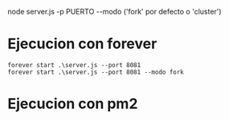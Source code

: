 node server.js -p PUERTO --modo ('fork' por defecto o 'cluster')

# Ejecucion con forever
    
    forever start .\server.js --port 8081
    forever start .\server.js --port 8081 --modo fork

# Ejecucion con pm2

